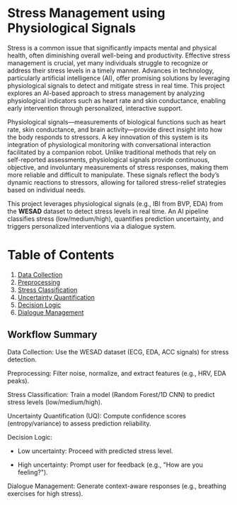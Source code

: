# Stress Management using Physiological Signals

Stress is a common issue that significantly impacts mental and physical health, often diminishing overall well-being and productivity. Effective stress management
is crucial, yet many individuals struggle to recognize or address their stress levels in a timely manner. Advances in technology, particularly artificial intelligence
(AI), offer promising solutions by leveraging physiological signals to detect and mitigate stress in real time. This project explores an AI-based approach to stress
management by analyzing physiological indicators such as heart rate and skin conductance, enabling early intervention through personalized, interactive support.

Physiological signals—measurements of biological functions such as heart rate, skin conductance, and brain activity—provide direct insight into how the body responds to stressors. A key innovation of this system is its integration of physiological monitoring with conversational interaction facilitated by a companion robot. Unlike traditional methods that rely on self-reported assessments, physiological signals provide continuous, objective, and involuntary measurements of stress responses, making them more reliable and difficult to manipulate. These signals reflect the body’s dynamic reactions to stressors, allowing for tailored stress-relief strategies based on individual needs.

This project leverages physiological signals (e.g., IBI from BVP, EDA) from the **WESAD** dataset to detect stress levels in real time. An AI pipeline classifies stress (low/medium/high), quantifies prediction uncertainty, and triggers personalized interventions via a dialogue system.

# **Table of Contents**  
1. [Data Collection](#-data-collection)  
2. [Preprocessing](https://github.com/prachi0711/Stress-Management-using-Physiological-Signals/blob/main/preprocessing/README.md)  
3. [Stress Classification](#-stress-classification)  
4. [Uncertainty Quantification](#-uncertainty-quantification)  
5. [Decision Logic](#-decision-logic)  
6. [Dialogue Management](#-dialogue-management)  


## **Workflow Summary**  

  Data Collection: Use the WESAD dataset (ECG, EDA, ACC signals) for stress detection.

  Preprocessing: Filter noise, normalize, and extract features (e.g., HRV, EDA peaks).

  Stress Classification: Train a model (Random Forest/1D CNN) to predict stress levels (low/medium/high).

  Uncertainty Quantification (UQ): Compute confidence scores (entropy/variance) to assess prediction reliability.

  Decision Logic:

  - Low uncertainty: Proceed with predicted stress level.

  - High uncertainty: Prompt user for feedback (e.g., "How are you feeling?").

  Dialogue Management: Generate context-aware responses (e.g., breathing exercises for high stress).


